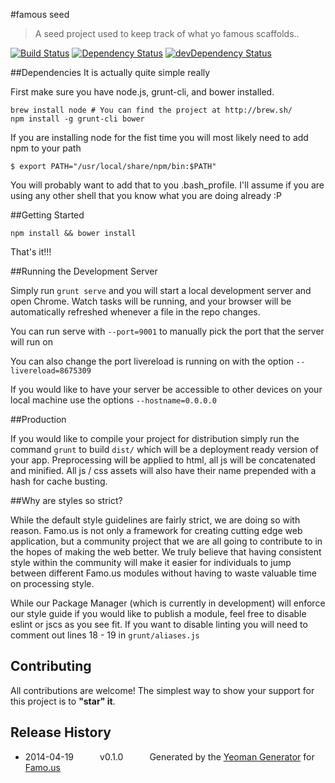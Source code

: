 #famous seed
> A seed project used to keep track of what yo famous scaffolds..

[![Build Status](https://travis-ci.org/thealphanerd/famous-seed.svg?branch=master)](https://travis-ci.org/thealphanerd/famous-seed) [![Dependency Status](https://david-dm.org/thealphanerd/famous-seed.svg)](https://david-dm.org/thealphanerd/famous-seed) [![devDependency Status](https://david-dm.org/thealphanerd/famous-seed.svg)](https://david-dm.org/thealphanerd/famous-seed#info=devDependencies)

##Dependencies
It is actually quite simple really

First make sure you have node.js, grunt-cli, and bower installed.

```
brew install node # You can find the project at http://brew.sh/
npm install -g grunt-cli bower
```

If you are installing node for the fist time you will most likely need to add npm to your path

```
$ export PATH="/usr/local/share/npm/bin:$PATH"
```

You will probably want to add that to you .bash_profile.  I'll assume if you are using any other shell that you know what you are doing already :P

##Getting Started

```
npm install && bower install
```

That's it!!!

##Running the Development Server

Simply run ```grunt serve``` and you will start a local development server and open Chrome.  Watch tasks will be running, and your browser will be automatically refreshed whenever a file in the repo changes.

You can run serve with ```--port=9001``` to manually pick the port that the server will run on

You can also change the port livereload is running on with the option ```--livereload=8675309```

If you would like to have your server be accessible to other devices on your local machine use the options ```--hostname=0.0.0.0```

##Production

If you would like to compile your project for distribution simply run the command ```grunt``` to build ```dist/``` which will be a deployment ready version of your app.  Preprocessing will be applied to html, all js will be concatenated and minified.  All js / css assets will also have their name prepended with a hash for cache busting.

##Why are styles so strict?

While the default style guidelines are fairly strict, we are doing so with reason.  Famo.us is not only a framework for creating cutting edge web application, but a community project that we are all going to contribute to in the hopes of making the web better.  We truly believe that having consistent style within the community will make it easier for individuals to jump between different Famo.us modules without having to waste valuable time on processing style.

While our Package Manager (which is currently in development) will enforce our style guide if you would like to publish a module, feel free to disable eslint or jscs as you see fit.  If you want to disable linting you will need to comment out lines 18 - 19 in ```grunt/aliases.js```

## Contributing
All contributions are welcome! The simplest way to show your support for this project is to **"star" it**.

## Release History
 * 2014-04-19   v0.1.0   Generated by the [Yeoman Generator](https://github.com/famous/generator-famous) for [Famo.us](http://famo.us)